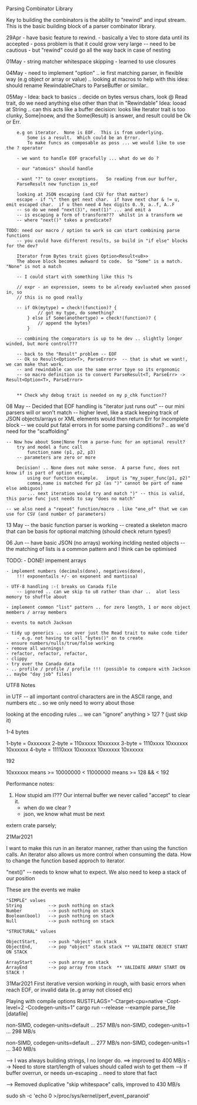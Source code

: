 Parsing Combinator Library

Key to building the combinators is the ability to "rewind" and input stream.
This is the basic building block of a parser combinator library.

29Apr - have basic feature to rewind.
    - basically a Vec to store data until its accepted
    - poss problem is that it could grow very large -- need to be cautious
        - but "rewind" could go all the way back in case of nesting

01May -
    string matcher
    whitespace skipping
        - learned to use closures

04May - 
    need to implement "option" .. ie first matching parser, in flexible way (e.g object or array or value)
    .. looking at macros to help with this
    idea: should rename RewindableChars to ParseBuffer or similar.. 

05May - 
    Idea: back to basics .. decide on bytes versus chars, look @ Read trait, do we need anything else other than that in "Rewindable"
    Idea: looad at String .. can this acts like a buffer
    decision: looks like Iterator trait  is too clunky, Some|noew, and the Some(Result) is answer, and result could be Ok or Err.

        e.g on iterator.  None is EOF.  This is from underlying.
            Some is a result.  Which could be an Error.
            To make funcs as composable as poss ... we would like to use the ? operator
            
        - we want to handle EOF gracefully ... what do we do ?
        
        - our "atomics" should handle 

        - want "?" to cover exceptions.   So reading from our buffer, 
        ParseResult new function is_eof

        looking at JSON escaping (and CSV for that matter)
        escape - if "\" then get next char.  if have next char & != u, emit escaped char.  if u then need 4 hex digits 0..9, a..f, A..F
        -- so do we need "next(3)", next(1)" ... and emit a 
        -- is escaping a form of transform???  whilst in a transform we 
        -- where "next()" takes a predicate?  

    TODO: need our macro / option to work so can start combining parse functions
        -- you could have different results, so build in "if else" blocks for the dev?  

        Iterator from Bytes trait gives Option<Result<u8>>
        The above block becomes awkward to code.  So "Some" is a match.  "None" is not a match

        -- I could start with something like this ?s

        // expr - an expression, seems to be already eavluated when passed in, so
        // this is no good really

        -- if Ok(mytype) = check!(function)? {
                // got my type, do something?
            } else if Some(anothertype) = check!(function)? {
                // append the bytes?
            }

        -- combining the comparators is up to he dev .. slightly longer winded, but more control???

        -- back to the "Result" problem -- EOF 
        -- Ok so Result<Option<T>, ParseError>  -- that is what we want!, we can make that work.
        -- and rewindable can use the same error tpye so its ergonomic
        -- so macro definition is to convert ParseResult<T, ParseErr> -> Result<Option<T>, ParseError>

        
        ** Check why debug trait is needed on my p_chk function??


08 May
    -- Decided that EOF handling is "iterator just runs out"
        -- our mini parsers will or won't match
        -- higher level, like a stack keeping track of JSON objects/arrays or XML elements would then return Err for incomplete block
        -- we could put fatal errors in for some parsing conditions?   .. as we'd need for the "scaffolding"


    -- Now how about Some|None from a parse-func for an optional result?
        try and model a func call
            function_name (p1, p2, p3)
        -- parameters are zero or more

        Decision! .. None does not make sense.  A parse func, does not know if is part of option etc, 
            using our function example.   input is "my_super_func(p1, p2)"
            comma,name is matched for p2 (as ")" cannot be part of name else ambiguos)
            ... next iteration would try and match ")" -- this is valid, this parse func just needs to say "does no match"

    -- we also need a "repeat" function/macro . like "one_of" that we can use for CSV (and number of parameters)

13 May
    -- the basic function parser is working
    -- created a skeleton macro that can be basis for optional matching (should check return types!)

06 Jun
    -- have basic JSON (no arrays) working inclding nested objects
    -- the matching of lists is a common pattern and I think can be optimised

TODO:
    - DONE! impement arrays
    
    - implement numbers (decimals(done), negatives(done), 
        !!! exponentails +/- on exponent and mantissa)
    
    - UTF-8 handling :-( breaks on Canada file
        -- ignored .. can we skip to u8 rather than char ..  alot less memory to shuffle about
    
    - implement common "list" pattern .. for zero length, 1 or more object members / array members

    - events to match Jackson

    - tidy up generics .. use over just the Read trait to make code tider
        - e.g. not having to call "bytes()" on to create
    - ensure numbers/nulls/true/false working
    - remove all warnings!
    - refactor, refactor, refactor, 
    - clippy
    - try over the Canada data
    - .. profile / profile / profile !!! (possible to compare with Jackson .. maybe "day job" files)




UTF8 Notes


in UTF -- all important control characters are in the ASCII range, 
and numbers etc .. so we only need to worry about those

looking at the encoding rules ... we can "ignore" anything > 127 ? (just skip it)

1-4 bytes

1-byte = 0xxxxxxx
2-byte = 110xxxxx 10xxxxxx
3-byte = 1110xxxx 10xxxxxx 10xxxxxx
4-byte = 11110xxx 10xxxxxx 10xxxxxx 10xxxxxx

192 

10xxxxxx means >= 10000000 < 11000000
means >= 128 && < 192



Performance notes:

1) How stupid am I???   Our internal buffer we never called "accept" to clear it.
    - when do we clear ?
    - json, we know what must be next


extern crate parsely;



21Mar2021

I want to make this run in an iterator manner, rather than 
using the function calls.  An iterator also allows us more control 
when consuming the data.   How to change the function based approch to iterator.


"next()" -- needs to know what to expect.
We also need to keep a stack of our position

These are the events we make

    "SIMPLE" values
    String          --> push nothing on stack
    Number          --> push nothing on stack
    Boolean(bool)   --> push nothing on stack
    Null            --> push nothing on stack

    "STRUCTURAL" values

    ObjectStart,    --> push "object" on stack
    ObjectEnd,      --> pop "object" stack stack ** VALIDATE OBJECT START ON STACK

    ArrayStart      --> push array on stack
    ArrayEnd        --> pop array from stack  ** VALIDATE ARRAY START ON STACK !

31Mar2021
First iterative version working in rough, with basic errors when reach EOF, or invalid data (e..g  array not closed etc)


Playing with compile options
RUSTFLAGS="-Ctarget-cpu=native -Copt-level=2 -Ccodegen-units=1" cargo run --release --example parse_file  [datafile]

non-SIMD, codegen-units=default ... 257 MB/s
non-SIMD, codegen-units=1 ... 298 MB/s

non-SIMD, codegen-units=default ... 277 MB/s
non-SIMD, codegen-units=1 ... 340 MB/s


--> I was always building strings, I no longer do. ==> improved to 400 MB/s
    --> Need to store start/length of values should called wish to get them
    --> If buffer overrun, or needs un-escaping .. need to store that fact

--> Removed duplicative "skip whitespace" calls, improved to 430 MB/s

sudo sh -c 'echo 0 >/proc/sys/kernel/perf_event_paranoid'








